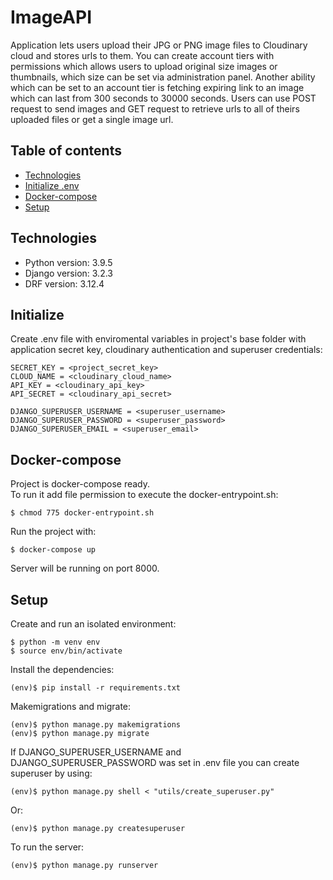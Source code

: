 # ImageAPI

Application lets users upload their JPG or PNG image files to Cloudinary cloud and stores urls to them. You can create account tiers with permissions which allows users to upload original size images or thumbnails, which size can be set via administration panel. Another ability which can be set to an account tier is fetching expiring link to an image which can last from 300 seconds to 30000 seconds. Users can use POST request to send images and GET request  to retrieve urls to all of theirs uploaded files or get a single image url.


## Table of contents
* [Technologies](#technologies)
* [Initialize .env](#initialize)
* [Docker-compose](#docker-compose)
* [Setup](#setup)

## Technologies
* Python version: 3.9.5
* Django version: 3.2.3
* DRF version: 3.12.4

## Initialize

Create .env file with enviromental variables in project's base folder with application secret key, cloudinary authentication and superuser credentials:
```
SECRET_KEY = <project_secret_key>
CLOUD_NAME = <cloudinary_cloud_name>
API_KEY = <cloudinary_api_key>
API_SECRET = <cloudinary_api_secret>

DJANGO_SUPERUSER_USERNAME = <superuser_username>
DJANGO_SUPERUSER_PASSWORD = <superuser_password>
DJANGO_SUPERUSER_EMAIL = <superuser_email>
```

## Docker-compose

Project is docker-compose ready.<br />
To run it add file permission to execute the docker-entrypoint.sh:
```
$ chmod 775 docker-entrypoint.sh
```
Run the project with:
```
$ docker-compose up
```
Server will be running on port 8000.

## Setup

Create and run an isolated environment:
```
$ python -m venv env
$ source env/bin/activate
```

Install the dependencies:
```
(env)$ pip install -r requirements.txt
```

Makemigrations and migrate:
```
(env)$ python manage.py makemigrations
(env)$ python manage.py migrate
```
If DJANGO_SUPERUSER_USERNAME and DJANGO_SUPERUSER_PASSWORD was set in .env file you can create superuser by using:
```
(env)$ python manage.py shell < "utils/create_superuser.py"
```

Or:
```
(env)$ python manage.py createsuperuser
```

To run the server:
```
(env)$ python manage.py runserver
```
